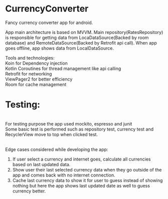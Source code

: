 # CurrencyConverter
Fancy currency converter app for android. 

App main architecture is based on MVVM. Main repository(RatesRepository) is responsible for getting data from LocaDataSource(Backed by room database) and RemoteDataSource(Backed by Retrofit api call). When app goes offline, app shows data from LocalDataSource. 

Tools and technologies: <br>
Koin for Dependency injection<br>
Kotlin Coroutines for thread management like api calling<br>
Retrofit for networking<br>
ViewPager2 for better efficiency<br>
Room for cache management<br>

<h1>Testing:</h1><br>
For testing purpose the app used mockito, espresso and junit<br>
Some basic test is performed such as repository test, currency test and RecyclerView move to top when clicked test. 

<br>Edge cases considered while developing the app:<br>
1. If user select a currency and internet goes, calculate all currencies based on last updated data.<br>
2. Show user their last selected currency data when they go outside of the app and comes back with no internet connection. <br>
3. Cache last currency data to show it for user to guess instead of showing nothing but here the app shows last updated date as well to guess currency better.<br>
